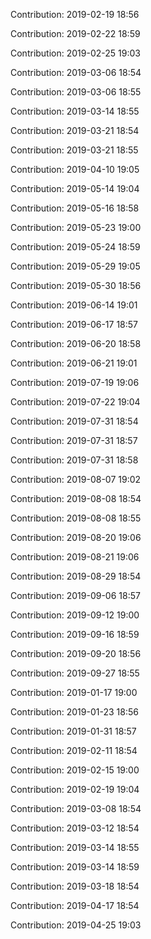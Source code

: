 Contribution: 2019-02-19 18:56

Contribution: 2019-02-22 18:59

Contribution: 2019-02-25 19:03

Contribution: 2019-03-06 18:54

Contribution: 2019-03-06 18:55

Contribution: 2019-03-14 18:55

Contribution: 2019-03-21 18:54

Contribution: 2019-03-21 18:55

Contribution: 2019-04-10 19:05

Contribution: 2019-05-14 19:04

Contribution: 2019-05-16 18:58

Contribution: 2019-05-23 19:00

Contribution: 2019-05-24 18:59

Contribution: 2019-05-29 19:05

Contribution: 2019-05-30 18:56

Contribution: 2019-06-14 19:01

Contribution: 2019-06-17 18:57

Contribution: 2019-06-20 18:58

Contribution: 2019-06-21 19:01

Contribution: 2019-07-19 19:06

Contribution: 2019-07-22 19:04

Contribution: 2019-07-31 18:54

Contribution: 2019-07-31 18:57

Contribution: 2019-07-31 18:58

Contribution: 2019-08-07 19:02

Contribution: 2019-08-08 18:54

Contribution: 2019-08-08 18:55

Contribution: 2019-08-20 19:06

Contribution: 2019-08-21 19:06

Contribution: 2019-08-29 18:54

Contribution: 2019-09-06 18:57

Contribution: 2019-09-12 19:00

Contribution: 2019-09-16 18:59

Contribution: 2019-09-20 18:56

Contribution: 2019-09-27 18:55

Contribution: 2019-01-17 19:00

Contribution: 2019-01-23 18:56

Contribution: 2019-01-31 18:57

Contribution: 2019-02-11 18:54

Contribution: 2019-02-15 19:00

Contribution: 2019-02-19 19:04

Contribution: 2019-03-08 18:54

Contribution: 2019-03-12 18:54

Contribution: 2019-03-14 18:55

Contribution: 2019-03-14 18:59

Contribution: 2019-03-18 18:54

Contribution: 2019-04-17 18:54

Contribution: 2019-04-25 19:03

